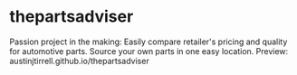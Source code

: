 # thepartsadviser
Passion project in the making:
Easily compare retailer's pricing and quality for automotive parts.
Source your own parts in one easy location.
Preview:
austinjtirrell.github.io/thepartsadviser
